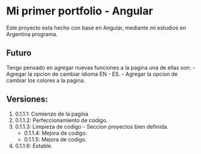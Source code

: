 # Mi primer portfolio - Angular

Este proyecto esta hecho con base en Angular, mediante mi estudios en Argentina programa.

## Futuro

Tengo pensado en agregar nuevas funciones a la pagina una de ellas son:
    - Agregar la opcion de cambiar idioma EN - ES.
    - Agregar la opcion de cambiar los colores a la pagina.


## Versiones:

 1. 0.1.1.1: Comienzo de la pagina
 2. 0.1.1.2: Perfeccionamiento de codigo.
 3. 0.1.1.3: Limpieza de codigo - Seccion proyectos bien definida.
    - 0.1.1.4: Mejora de codigo.
    - 0.1.1.5: Mejora de codigo.
 4. 0.1.1.6: Estable. 
